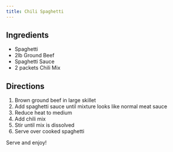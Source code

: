 ```yaml
---
title: Chili Spaghetti
---
```

## Ingredients
* Spaghetti
* 2lb Ground Beef
* Spaghetti Sauce
* 2 packets Chili Mix

## Directions
1. Brown ground beef in large skillet
2. Add spaghetti sauce until mixture looks like normal meat sauce
3. Reduce heat to medium
4. Add chili mix
5. Stir until mix is dissolved
6. Serve over cooked spaghetti

Serve and enjoy!
